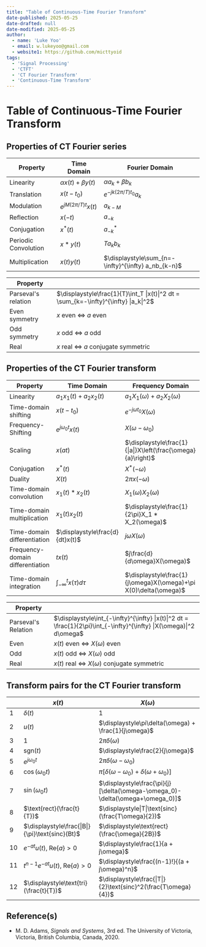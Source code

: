```yaml
---
title: "Table of Continuous-Time Fourier Transform"
date-published: 2025-05-25
date-drafted: null
date-modified: 2025-05-25
author:
  - name: 'Luke Yoo'
  - email: w.lukeyoo@gmail.com
  - website1: https://github.com/micttyoid
tags:
  - 'Signal Processing'
  - 'CTFT'
  - 'CT Fourier Transform'
  - 'Continuous-Time Transform'
---
```


# Table of Continuous-Time Fourier Transform

## Properties of CT Fourier series

| Property             | Time Domain              | Fourier Domain |
|----------------------|--------------------------|----------------|
| Linearity            | $\alpha x(t)+\beta y(t)$ | $\alpha a_k + \beta b_k$ |
| Translation          | $x(t - t_0)$             | $e^{-jk(2\pi/T)t_0}a_k$ |
| Modulation           | $e^{jM(2\pi/T)t}x(t)$    | $a_{k-M}$ |
| Reflection           | $x(-t)$                  | $a_{-k}$ |
| Conjugation          | $x^*(t)$                 | $a^*_{-k}$ |
| Periodic Convolution | $x \ast y(t)$            | $Ta_kb_k$ |
| Multiplication       | $x(t)y(t)$               | $\displaystyle\sum_{n=-\infty}^{\infty} a_nb_{k-n}$ |

| Property            | |
|---------------------|-| 
| Parseval's relation | $\displaystyle\frac{1}{T}\int_T \|x(t)\|^2 dt = \sum_{k=-\infty}^{\infty} \|a_k\|^2$ |
| Even symmetry | $x$ even $\Leftrightarrow$ $a$ even |
| Odd symmetry  | $x$ odd $\Leftrightarrow$ $a$ odd   |
| Real          | $x$ real $\Leftrightarrow$ $a$ conjugate symmetric |

## Properties of the CT Fourier transform

| Property                   | Time Domain       | Frequency Domain   |
|----------------------------|-------------------|--------------------|
| Linearity                  | $a_1x_1(t) + a_2x_2(t)$ | $a_1X_1(\omega) + a_2X_2(\omega)$ |
| Time-domain shifting       | $x(t - t_0)$            | $e^{-j\omega t_0}X(\omega)$ |
| Frequency-Shifting         | $e^{j\omega_0 t}x(t)$   | $X(\omega - \omega_0)$ |
| Scaling                    | $x(at)$ | $\displaystyle\frac{1}{\|a\|}X\left(\frac{\omega}{a}\right)$ |
| Conjugation                | $x^*(t)$           | $X^*(-\omega)$ |
| Duality                    | $X(t)$             | $2\pi x(-\omega)$ |
| Time-domain convolution    | $x_1(t) * x_2(t)$  | $X_1(\omega)X_2(\omega)$ |
| Time-domain multiplication | $x_1(t)x_2(t)$     | $\displaystyle\frac{1}{2\pi}X_1 * X_2(\omega)$ |
| Time-domain differentiation|$\displaystyle\frac{d}{dt}x(t)$ | $j\omega X(\omega)$ |
|Frequency-domain differentiation|$tx(t)$|$j\frac{d}{d\omega}X(\omega)$|
| Time-domain integration    | $\displaystyle\int_{-\infty}^t x(\tau)d\tau$ | $\displaystyle\frac{1}{j\omega}X(\omega)+\pi X(0)\delta(\omega)$ |

| Property            |                                                 |
|---------------------|-------------------------------------------------|
| Parseval's Relation | $\displaystyle\int_{-\infty}^{\infty} \|x(t)\|^2 dt = \frac{1}{2\pi}\int_{-\infty}^{\infty} \|X(\omega)\|^2 d\omega$     |
| Even  | $x(t)$ even $\Leftrightarrow$ $X(\omega)$ even                |
| Odd   | $x(t)$ odd $\Leftrightarrow$ $X(\omega)$ odd                  |
| Real  | $x(t)$ real $\Leftrightarrow$ $X(\omega)$ conjugate symmetric |

## Transform pairs for the CT Fourier transform

|   | $x(t)$            | $X(\omega)$                             |
|---|-------------------|-----------------------------------------|
| 1 | $\delta(t)$       | $1$                                     |
| 2 | $u(t)$            | $\displaystyle\pi\delta(\omega) + \frac{1}{j\omega}$ |
| 3 | $1$               | $2\pi\delta(\omega)$                    |
| 4 | $\text{sgn}(t)$   | $\displaystyle\frac{2}{j\omega}$        |
| 5 | $e^{j\omega_0 t}$ | $2\pi\delta(\omega - \omega_0)$         |
| 6 | $\cos(\omega_0 t)$| $\pi[\delta(\omega-\omega_0)+\delta(\omega+\omega_0)]$ |
| 7 | $\sin(\omega_0 t)$| $\displaystyle\frac{\pi}{j}[\delta(\omega-\omega_0)-\delta(\omega+\omega_0)]$ |
| 8 | $\text{rect}(\frac{t}{T})$      | $\displaystyle\|T\|\text{sinc}(\frac{T\omega}{2})$ |
| 9 | $\displaystyle\frac{\|B\|}{\pi}\text{sinc}(Bt)$  | $\displaystyle\text{rect}(\frac{\omega}{2B})$ |
| 10| $e^{-at}u(t),\:\text{Re}\lbrace a\rbrace > 0$ | $\displaystyle\frac{1}{a + j\omega}$ |
| 11| $t^{n-1}e^{-at}u(t),\:\text{Re}\lbrace a\rbrace > 0$ | $\displaystyle\frac{(n-1)!}{(a + j\omega)^n}$ |
| 12| $\displaystyle\text{tri}(\frac{t}{T})$ | $\displaystyle\frac{\|T\|}{2}\text{sinc}^2(\frac{T\omega}{4})$ |


## Reference(s)

- M. D. Adams, _Signals and Systems_, 3rd ed. The University of Victoria, Victoria, British Columbia, Canada, 2020.